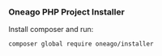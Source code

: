 ### Oneago PHP Project Installer

Install composer and run:

```
composer global require oneago/installer
```